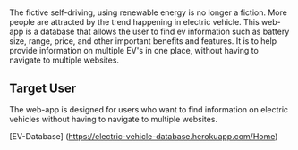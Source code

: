 # <ev-database>
The fictive self-driving, using renewable energy is no longer a fiction. More people are attracted by the trend happening in electric vehicle. This web-app is a database that allows the user to find ev information such as battery size, range, price, and other important benefits and features. It is to help provide information on multiple EV's in one place,  without having to navigate to multiple websites. 

## Target User
The web-app is designed for users who want to find information on electric vehicles without having to navigate to multiple websites.

[EV-Database] (https://electric-vehicle-database.herokuapp.com/Home)